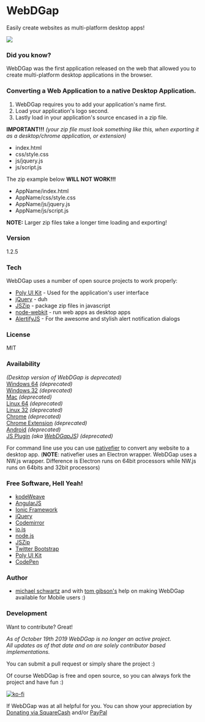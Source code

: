 # WebDGap
Easily create websites as multi-platform desktop apps!

![](https://raw.githubusercontent.com/michaelsboost/WebDGap/gh-pages/imgs/screenshot.png)

### Did you know?

WebDGap was the first application released on the web that allowed you to create multi-platform desktop applications in the browser.

### Converting a Web Application to a native Desktop Application.

 1. WebDGap requires you to add your application's name first.
 2. Load your application's logo second.
 3. Lastly load in your application's source encased in a zip file.
 
**IMPORTANT!!!** *(your zip file must look something like this, when exporting it as a desktop/chrome application, or extension)*

 - index.html
 - css/style.css
 - js/jquery.js
 - js/script.js
 
The zip example below **WILL NOT WORK!!!**

 - AppName/index.html
 - AppName/css/style.css
 - AppName/js/jquery.js
 - AppName/js/script.js
 
**NOTE:** Larger zip files take a longer time loading and exporting!

### Version
1.2.5

### Tech

WebDGap uses a number of open source projects to work properly:

* [Poly UI Kit](https://github.com/Guilh/Poly) - Used for the application's user interface
* [jQuery](http://jquery.com/) - duh
* [JSZip](https://stuk.github.io/jszip/) - package zip files in javascript
* [node-webkit](http://nwjs.io/) - run web apps as desktop apps
* [AlertifyJS](http://alertifyjs.com/) - For the awesome and stylish alert notification dialogs

### License
MIT

### Availability

*(Desktop version of WebDGap is deprecated)*  
[Windows 64](https://sourceforge.net/projects/webdgap/files/v1.2.5%20%28requires%20wifi%29/WebDGap-win.zip/download) *(deprecated)*  
[Windows 32](https://sourceforge.net/projects/webdgap/files/v1.2.5%20%28requires%20wifi%29/WebDGap-win32.zip/download) *(deprecated)*  
[Mac](https://sourceforge.net/projects/webdgap/files/v1.2.5%20%28requires%20wifi%29/WebDGap-mac.zip/download) *(deprecated)*  
[Linux 64](https://sourceforge.net/projects/webdgap/files/v1.2.5%20%28requires%20wifi%29/WebDGap-lin.zip/download) *(deprecated)*  
[Linux 32](https://sourceforge.net/projects/webdgap/files/v1.2.5%20%28requires%20wifi%29/WebDGap-lin32.zip/download) *(deprecated)*  
[Chrome](https://chrome.google.com/webstore/detail/webdgap/aommkjnlphiacgajemkmbnfebfbfjfhn) *(deprecated)*  
[Chrome Extension](https://chrome.google.com/webstore/detail/webdgap/odpmjbmeopdfhcikkhpeaemfbmghpobk) *(deprecated)*  
[Android](https://sourceforge.net/projects/webdgap/files/v1.2.5%20%28requires%20wifi%29/WebDGap-android.apk/download) *(deprecated)*  
[JS Plugin](https://michaelsboost.github.io/WebDGap/plugin/)  *(aka [WebDGapJS](https://michaelsboost.github.io/WebDGap/plugin/))*  *(deprecated)*  

For command line use you can use [nativefier](https://github.com/jiahaog/nativefier) to convert any website to a desktop app. (**NOTE**: nativefier uses an Electron wrapper. WebDGap uses a NW.js wrapper. Difference is Electron runs on 64bit processors while NW.js runs on 64bits and 32bit processors)

### Free Software, Hell Yeah!

- [kodeWeave](https://michaelsboost.github.io/kodeWeave/)
- [AngularJS](http://angularjs.org)
- [Ionic Framework](http://ionicframework.com/)
- [jQuery](http://jquery.com)
- [Codemirror](http://codemirror.net/)
- [io.js](https://iojs.org/en/index.html)
- [node.js](http://nodejs.org)
- [JSZip](https://stuk.github.io/jszip/)
- [Twitter Bootstrap](http://twitter.github.com/bootstrap/)
- [Poly UI Kit](https://github.com/Guilh/Poly)
- [CodePen](http://codepen.io/michaelsboost)

### Author

- [michael schwartz](http://michaelsboost.github.io/) and with [tom gibson's](http://www.tomgibsonconsulting.com/) help on making WebDGap available for Mobile users :)

### Development

Want to contribute? Great!  

*As of October 19th 2019 WebDGap is no longer an active project.  
All updates as of that date and on are solely contributor based implementations.*

You can submit a pull request or simply share the project :)

Of course WebDGap is free and open source, so you can always fork the project and have fun :)

[![ko-fi](https://az743702.vo.msecnd.net/cdn/kofi2.png?v=0)](https://ko-fi.com/michaelsboost)

If WebDGap was at all helpful for you. You can show your appreciation by [Donating via SquareCash](https://cash.me/$michaelsboost) and/or [PayPal](https://www.paypal.me/mikethedj4)
